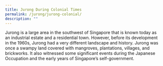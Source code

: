 ```yaml
---
title: Jurong During Colonial Times
permalink: /jurong/jurong-colonial/
description: ""
---
```

Jurong is a large area in the southwest of Singapore that is known today as an industrial estate and a residential town. However, before its development in the 1960s, Jurong had a very different landscape and history. Jurong was once a swampy land covered with mangroves, plantations, villages, and brickworks. It also witnessed some significant events during the Japanese Occupation and the early years of Singapore’s self-government.